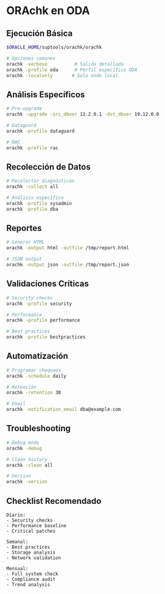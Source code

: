 # ORAchk en ODA

## Ejecución Básica
```bash
$ORACLE_HOME/suptools/orachk/orachk

# Opciones comunes
orachk -verbose          # Salida detallada
orachk -profile oda      # Perfil específico ODA
orachk -localonly       # Solo nodo local
```

## Análisis Específicos
```bash
# Pre-upgrade
orachk -upgrade -src_dbver 12.2.0.1 -dst_dbver 19.12.0.0

# Dataguard
orachk -profile dataguard

# RAC
orachk -profile rac
```

## Recolección de Datos
```bash
# Recolectar diagnósticos
orachk -collect all

# Análisis específico
orachk -profile sysadmin
orachk -profile dba
```

## Reportes
```bash
# Generar HTML
orachk -output html -outfile /tmp/report.html

# JSON output
orachk -output json -outfile /tmp/report.json
```

## Validaciones Críticas
```bash
# Security checks
orachk -profile security

# Performance
orachk -profile performance

# Best practices
orachk -profile bestpractices
```

## Automatización
```bash
# Programar chequeos
orachk -schedule daily

# Retención
orachk -retention 30

# Email
orachk -notification_email dba@example.com
```

## Troubleshooting
```bash
# Debug mode
orachk -debug

# Clean history
orachk -clean all

# Version
orachk -version
```

## Checklist Recomendado
```plaintext
Diario:
- Security checks
- Performance baseline
- Critical patches

Semanal:
- Best practices
- Storage analysis
- Network validation

Mensual:
- Full system check
- Compliance audit
- Trend analysis
```